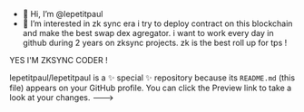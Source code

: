 - 👋 Hi, I’m @lepetitpaul
- 👀 I’m interested in zk sync era
i try to deploy contract on this blockchain and make the best swap dex agregator.
i want to work every day in github during 2 years on zksync projects.
zk is the best roll up for tps    !  
  
YES I'M ZKSYNC CODER ! 

lepetitpaul/lepetitpaul is a ✨ special ✨ repository because its `README.md` (this file) appears on your GitHub profile.
You can click the Preview link to take a look at your changes.
--->
